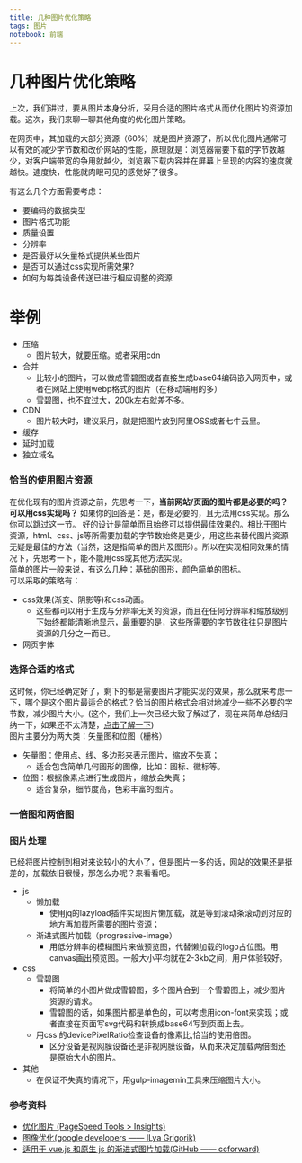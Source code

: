 ```yaml
---
title: 几种图片优化策略
tags: 图片
notebook: 前端
---
```

# 几种图片优化策略
上次，我们讲过，要从图片本身分析，采用合适的图片格式从而优化图片的资源加载。这次，我们来聊一聊其他角度的优化图片策略。

在网页中，其加载的大部分资源（60%）就是图片资源了，所以优化图片通常可以有效的减少字节数和改价网站的性能，原理就是：浏览器需要下载的字节数越少，对客户端带宽的争用就越少，浏览器下载内容并在屏幕上呈现的内容的速度就越快。速度快，性能就肉眼可见的感觉好了很多。

有这么几个方面需要考虑：
- 要编码的数据类型
- 图片格式功能
- 质量设置
- 分辨率
- 是否最好以矢量格式提供某些图片
- 是否可以通过css实现所需效果?
- 如何为每类设备传送已进行相应调整的资源

# 举例
- 压缩
  - 图片较大，就要压缩。或者采用cdn
- 合并
  - 比较小的图片，可以做成雪碧图或者直接生成base64编码嵌入网页中，或者在网站上使用webp格式的图片（在移动端用的多）
  - 雪碧图，也不宜过大，200k左右就差不多。
- CDN
  - 图片较大时，建议采用，就是把图片放到阿里OSS或者七牛云里。
- 缓存
- 延时加载
- 独立域名

### 恰当的使用图片资源
在优化现有的图片资源之前，先思考一下，**当前网站/页面的图片都是必要的吗？可以用css实现吗？**
如果你的回答是：是，都是必要的，且无法用css实现。那么你可以跳过这一节。
好的设计是简单而且始终可以提供最佳效果的。相比于图片资源，html、css、js等所需要加载的字节数始终是更少，用这些来替代图片资源无疑是最佳的方法（当然，这是指简单的图片及图形）。所以在实现相同效果的情况下，先思考一下，能不能用css或其他方法实现。  
简单的图片一般来说，有这么几种：基础的图形，颜色简单的图标。  
可以采取的策略有：
  - css效果(渐变、阴影等)和css动画。
    - 这些都可以用于生成与分辨率无关的资源，而且在任何分辨率和缩放级别下始终都能清晰地显示，最重要的是，这些所需要的字节数往往只是图片资源的几分之一而已。
  - 网页字体

### 选择合适的格式
这时候，你已经确定好了，剩下的都是需要图片才能实现的效果，那么就来考虑一下，哪个是这个图片最适合的格式？恰当的图片格式会相对地减少一些不必要的字节数，减少图片大小。(这个，我们上一次已经大致了解过了，现在来简单总结归纳一下，如果还不太清楚，[点击了解一下]())  
图片主要分为两大类：矢量图和位图（栅格）
- 矢量图：使用点、线、多边形来表示图片，缩放不失真；
  - 适合包含简单几何图形的图像，比如：图标、徽标等。
- 位图：根据像素点进行生成图片，缩放会失真；
  - 适合复杂，细节度高，色彩丰富的图片。
### 一倍图和两倍图

### 图片处理
已经将图片控制到相对来说较小的大小了，但是图片一多的话，网站的效果还是挺差的，加载依旧很慢，那怎么办呢？来看看吧。
- js
  - 懒加载
    - 使用jq的lazyload插件实现图片懒加载，就是等到滚动条滚动到对应的地方再加载所需要的图片资源；
  - 渐进式图片加载（progressive-image）
    - 用低分辨率的模糊图片来做预览图，代替懒加载的logo占位图。用canvas画出预览图。一般大小平均就在2-3kb之间，用户体验较好。
- css 
  - 雪碧图
    - 将简单的小图片做成雪碧图，多个图片合到一个雪碧图上，减少图片资源的请求。
    - 雪碧图的话，如果图片都是单色的，可以考虑用icon-font来实现；或者直接在页面写svg代码和转换成base64写到页面上去。
  - 用css 的devicePixelRatio检查设备的像素比,恰当的使用倍图。
    - 区分设备是视网膜设备还是非视网膜设备，从而来决定加载两倍图还是原始大小的图片。
- 其他
  - 在保证不失真的情况下，用gulp-imagemin工具来压缩图片大小。
### 参考资料
- [优化图片 (PageSpeed Tools > Insights)](https://developers.google.com/speed/docs/insights/OptimizeImages)
- [图像优化(google developers —— ILya Grigorik)](https://developers.google.com/web/fundamentals/performance/optimizing-content-efficiency/image-optimization#image_optimization_checklist)
- [适用于 vue.js 和原生 js 的渐进式图片加载(GitHub —— ccforward)](https://github.com/ccforward/cc/issues/64)


